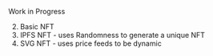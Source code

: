 Work in Progress

2. Basic NFT
3. IPFS NFT - uses Randomness to generate a unique NFT
4. SVG NFT - uses price feeds to be dynamic
